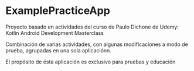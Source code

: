 # ExamplePracticeApp


  Proyecto basado en actividades del curso de Paulo Dichone de Udemy: Kotlin Android Development Masterclass
 
  Combinación de varias actividades, con algunas modificaciones a modo de prueba, agrupadas en una
   sola aplicaciónn.
 
   El propósito de ésta aplicación es exclusivo para pruebas y educación
 
